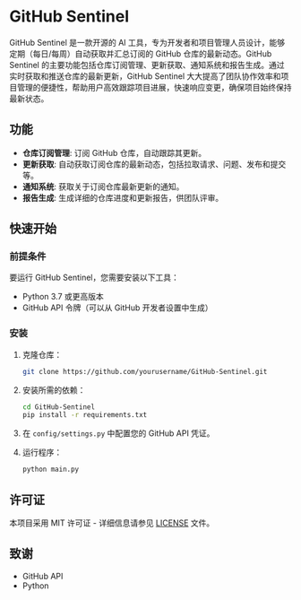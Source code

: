 # GitHub Sentinel

GitHub Sentinel 是一款开源的 AI 工具，专为开发者和项目管理人员设计，能够定期（每日/每周）自动获取并汇总订阅的 GitHub 仓库的最新动态。GitHub Sentinel 的主要功能包括仓库订阅管理、更新获取、通知系统和报告生成。通过实时获取和推送仓库的最新更新，GitHub Sentinel 大大提高了团队协作效率和项目管理的便捷性，帮助用户高效跟踪项目进展，快速响应变更，确保项目始终保持最新状态。

## 功能

- **仓库订阅管理**: 订阅 GitHub 仓库，自动跟踪其更新。
- **更新获取**: 自动获取订阅仓库的最新动态，包括拉取请求、问题、发布和提交等。
- **通知系统**: 获取关于订阅仓库最新更新的通知。
- **报告生成**: 生成详细的仓库进度和更新报告，供团队评审。

## 快速开始

### 前提条件

要运行 GitHub Sentinel，您需要安装以下工具：

- Python 3.7 或更高版本
- GitHub API 令牌（可以从 GitHub 开发者设置中生成）

### 安装

1. 克隆仓库：

   ```bash
   git clone https://github.com/yourusername/GitHub-Sentinel.git
   ```

2. 安装所需的依赖：

   ```bash
   cd GitHub-Sentinel
   pip install -r requirements.txt
   ```

3. 在 `config/settings.py` 中配置您的 GitHub API 凭证。

4. 运行程序：

   ```bash
   python main.py
   ```

## 许可证

本项目采用 MIT 许可证 - 详细信息请参见 [LICENSE](LICENSE) 文件。

## 致谢

- GitHub API
- Python
